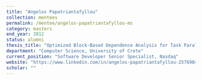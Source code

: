 ```yaml
---
title: "Angelos Papatriantafyllou"
collection: mentees
permalink: /mentee/angelos-papatriantafyllou-ms
category: masters
end_year: 2012
status: alumni
thesis_title: "Optimized Block-Based Dependence Analysis for Task Parallelism"
department: "Computer Science, University of Crete"
current_position: "Software Developer Senior Specialist, Nasdaq"
website: "https://www.linkedin.com/in/angelos-papatriantafyllou-25769844/"
scholar: ""
---
```

